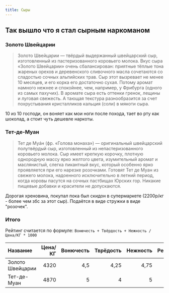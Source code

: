 ```yaml
---
title: Сыры
---
```


## Так вышло что я стал сырным наркоманом

### Золото Швейцарии

> Золото Швейцарии — твёрдый выдержанный швейцарский сыр, изготовленный из пастеризованного коровьего молока. Вкус сыра «Золото Швейцарии» очень сбалансирован: приятные тёплые тона жареных орехов и деревенского сливочного масла сочетаются со сладостью сочных альпийских трав. Сыр этот вызревает не менее 10 месяцев, и его корка его достаточно сухая. Потому аромат намного нежнее и спокойнее, чем, например, у Фрибурга (одного из самых пахучих). В аромате сыра есть оттенки гренок, лещины и луговая свежесть. А тающая текстура разнообразится за счет похрустывания кристалликов кальция (соли) в мякоти сыра.

10 из 10 господи, он воняет как мои ноги после похода, тает во рту как шоколад, а стоит чуть дешевле наркоты.

### Тет-де-Муан

> Тет де Муáн (фр. «Голова монаха») — оригинальный швейцарский полутвёрдый сыр, изготовленный из непастеризованного коровьего молока. Сыр имеет крепкую корочку, плотную однородную массу ярко желтого цвета, изумительный аромат и маслянистый, слегка пикантный вкус, который особенно ярко проявляется при его нарезке розочками. Готовят Тет де Муан из свежего молока, надоенного исключительно в летний период, когда коровы пасутся на сочных пастбищах Юрских гор. Никакие пищевые добавки и красители не допускаются.

Дорогая хреновина, покупал пока был скидон в супермаркете (2200р/кг - более чем збс за этот сыр). Подаётся в виде стружки в виде "розочек".

### Итого

Рейтинг считается по формуле: `Вонючесть + Твёрдость + Нежность / Цена/КГ * 1000`

| Название | Цена/КГ | Вонючесть | Тврёдость | Нежность | Рейтинг |
|:----|----:|----:|----:|----:|----:|
| Золото Швейцарии | 4320 | 4,5 | 4,25 | 4,75 | 3,125 |
| Тет-де-Муан | 4870	| 5 |	4 |	5	|	2,874 |
